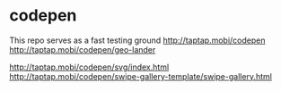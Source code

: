codepen
=======

This repo serves as a fast testing ground
http://taptap.mobi/codepen
http://taptap.mobi/codepen/geo-lander

http://taptap.mobi/codepen/svg/index.html
http://taptap.mobi/codepen/swipe-gallery-template/swipe-gallery.html
